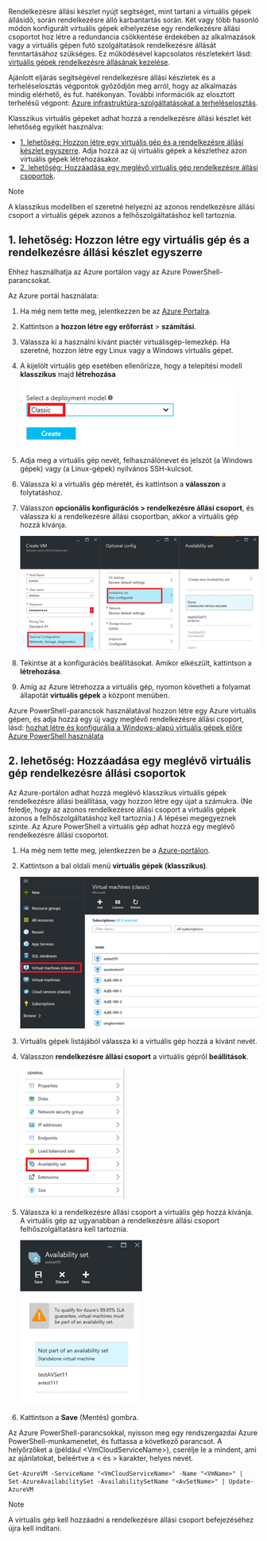 


Rendelkezésre állási készlet nyújt segítséget, mint tartani a virtuális gépek állásidő, során rendelkezésre álló karbantartás során. Két vagy több hasonló módon konfigurált virtuális gépek elhelyezése egy rendelkezésre állási csoportot hoz létre a redundancia csökkentése érdekében az alkalmazások vagy a virtuális gépen futó szolgáltatások rendelkezésre állását fenntartásához szükséges. Ez működésével kapcsolatos részletekért lásd: [virtuális gépek rendelkezésre állásának kezelése][Manage the availability of virtual machines].

Ajánlott eljárás segítségével rendelkezésre állási készletek és a terheléselosztás végpontok győződjön meg arról, hogy az alkalmazás mindig elérhető, és fut. hatékonyan. További információk az elosztott terhelésű végpont: [Azure infrastruktúra-szolgáltatásokat a terheléselosztás][Load balancing for Azure infrastructure services].

Klasszikus virtuális gépeket adhat hozzá a rendelkezésre állási készlet két lehetőség egyikét használva:

* [1. lehetőség: Hozzon létre egy virtuális gép és a rendelkezésre állási készlet egyszerre][Option 1: Create a virtual machine and an availability set at the same time]. Adja hozzá az új virtuális gépek a készlethez azon virtuális gépek létrehozásakor.
* [2. lehetőség: Hozzáadása egy meglévő virtuális gép rendelkezésre állási csoportok][Option 2: Add an existing virtual machine to an availability set].

> [!NOTE]
> A klasszikus modellben el szeretné helyezni az azonos rendelkezésre állási csoport a virtuális gépek azonos a felhőszolgáltatáshoz kell tartoznia.
> 
> 

## <a id="createset"> </a>1. lehetőség: Hozzon létre egy virtuális gép és a rendelkezésre állási készlet egyszerre
Ehhez használhatja az Azure portálon vagy az Azure PowerShell-parancsokat.

Az Azure portál használata:

1. Ha még nem tette meg, jelentkezzen be az [Azure Portalra](https://portal.azure.com).
2. Kattintson a **hozzon létre egy erőforrást** > **számítási**.
3. Válassza ki a használni kívánt piactér virtuálisgép-lemezkép. Ha szeretné, hozzon létre egy Linux vagy a Windows virtuális gépet.
4. A kijelölt virtuális gép esetében ellenőrizze, hogy a telepítési modell **klasszikus** majd **létrehozása**
   
    ![Kép helyettesítő szövege](./media/virtual-machines-common-classic-configure-availability/ChooseClassicModel.png)
5. Adja meg a virtuális gép nevét, felhasználónevet és jelszót (a Windows gépek) vagy (a Linux-gépek) nyilvános SSH-kulcsot. 
6. Válassza ki a virtuális gép méretét, és kattintson a **válasszon** a folytatáshoz.
7. Válasszon **opcionális konfigurációs > rendelkezésre állási csoport**, és válassza ki a rendelkezésre állási csoportban, akkor a virtuális gép hozzá kívánja.
   
    ![Kép helyettesítő szövege](./media/virtual-machines-common-classic-configure-availability/ChooseAvailabilitySet.png) 
8. Tekintse át a konfigurációs beállításokat. Amikor elkészült, kattintson a **létrehozása**.
9. Amíg az Azure létrehozza a virtuális gép, nyomon követheti a folyamat állapotát **virtuális gépek** a központ menüben.

Azure PowerShell-parancsok használatával hozzon létre egy Azure virtuális gépen, és adja hozzá egy új vagy meglévő rendelkezésre állási csoport, lásd: [hozhat létre és konfigurálja a Windows-alapú virtuális gépek előre Azure PowerShell használata](../articles/virtual-machines/windows/classic/create-powershell.md?toc=%2fazure%2fvirtual-machines%2fwindows%2fclassic%2ftoc.json)

## <a id="addmachine"> </a>2. lehetőség: Hozzáadása egy meglévő virtuális gép rendelkezésre állási csoportok
Az Azure-portálon adhat hozzá meglévő klasszikus virtuális gépek rendelkezésre állási beállítása, vagy hozzon létre egy újat a számukra. (Ne feledje, hogy az azonos rendelkezésre állási csoport a virtuális gépek azonos a felhőszolgáltatáshoz kell tartoznia.) A lépései megegyeznek szinte. Az Azure PowerShell a virtuális gép adhat hozzá egy meglévő rendelkezésre állási csoportot.

1. Ha még nem tette meg, jelentkezzen be a [Azure-portálon](https://portal.azure.com).
2. Kattintson a bal oldali menü **virtuális gépek (klasszikus)**.
   
    ![Kép helyettesítő szövege](./media/virtual-machines-common-classic-configure-availability/ChooseClassicVM.png)
3. Virtuális gépek listájából válassza ki a virtuális gép hozzá a kívánt nevét.
4. Válasszon **rendelkezésre állási csoport** a virtuális gépről **beállítások**.
   
    ![Kép helyettesítő szövege](./media/virtual-machines-common-classic-configure-availability/AvailabilitySetSettings.png)
5. Válassza ki a rendelkezésre állási csoport a virtuális gép hozzá kívánja. A virtuális gép az ugyanabban a rendelkezésre állási csoport felhőszolgáltatásra kell tartoznia.
   
    ![Kép helyettesítő szövege](./media/virtual-machines-common-classic-configure-availability/AvailabilitySetPicker.png)
6. Kattintson a **Save** (Mentés) gombra.

Az Azure PowerShell-parancsokkal, nyisson meg egy rendszergazdai Azure PowerShell-munkamenetet, és futtassa a következő parancsot. A helyőrzőket a (például &lt;VmCloudServiceName&gt;), cserélje le a mindent, ami az ajánlatokat, beleértve a < és > karakter, helyes nevét.

    Get-AzureVM -ServiceName "<VmCloudServiceName>" -Name "<VmName>" | Set-AzureAvailabilitySet -AvailabilitySetName "<AvSetName>" | Update-AzureVM

> [!NOTE]
> A virtuális gép kell hozzáadni a rendelkezésre állási csoport befejezéséhez újra kell indítani.
> 
> 

<!-- LINKS -->
[Option 1: Create a virtual machine and an availability set at the same time]: #createset
[Option 2: Add an existing virtual machine to an availability set]: #addmachine

[Load balancing for Azure infrastructure services]: ../articles/virtual-machines/virtual-machines-linux-load-balance.md
[Manage the availability of virtual machines]:../articles/virtual-machines/linux/manage-availability.md

[Create a virtual machine running Windows]: ../articles/virtual-machines/virtual-machines-windows-hero-tutorial.md
[Virtual Network overview]: ../articles/virtual-network/virtual-networks-overview.md

